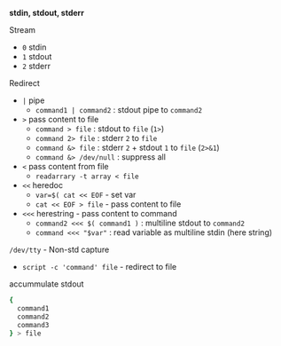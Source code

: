 **stdin, stdout, stderr**  

Stream
- `0` stdin
- `1` stdout
- `2` stderr

Redirect
- `|` pipe
  - `command1 | command2` : stdout pipe to `command2`
- `>` pass content to file
  - `command > file` : stdout to `file` (`1>`)
  - `command 2> file` : stderr `2` to `file`
  - `command &> file` : stderr `2` + stdout `1` to `file` (`2>&1`)
  - `command &> /dev/null` : suppress all
- `<` pass content from file
  - `readarrary -t array < file`
- `<<` heredoc
  - `var=$( cat << EOF` - set var
  - `cat << EOF > file` - pass content to file
- `<<<` herestring - pass content to command
  - `command2 <<< $( command1 )` : multiline stdout to `command2`
  - `command <<< "$var"` : read variable as multiline stdin (here string)

`/dev/tty` - Non-std capture
- `script -c 'command' file` - redirect to file

accummulate stdout
```sh
{
  command1
  command2
  command3
} > file
```

